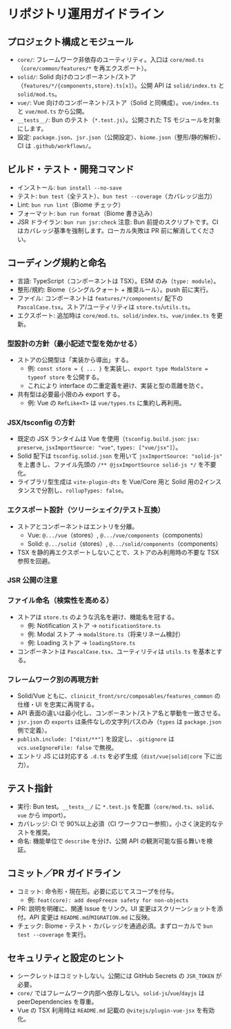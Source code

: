 # リポジトリ運用ガイドライン

## プロジェクト構成とモジュール
- `core/`: フレームワーク非依存のユーティリティ。入口は `core/mod.ts`（`core/common/features/*` を再エクスポート）。
- `solid/`: Solid 向けのコンポーネント/ストア（`features/*/{components,store}.ts[x]`）。公開 API は `solid/index.ts` と `solid/mod.ts`。
- `vue/`: Vue 向けのコンポーネント/ストア（Solid と同構成）。`vue/index.ts` と `vue/mod.ts` から公開。
- `__tests__/`: Bun のテスト（`*.test.js`）。公開された TS モジュールを対象にします。
- 設定: `package.json`、`jsr.json`（公開設定）、`biome.json`（整形/静的解析）、CI は `.github/workflows/`。

## ビルド・テスト・開発コマンド
- インストール: `bun install --no-save`
- テスト: `bun test`（全テスト）、`bun test --coverage`（カバレッジ出力）
- Lint: `bun run lint`（Biome チェック）
- フォーマット: `bun run format`（Biome 書き込み）
- JSR ドライラン: `bun run jsr:check`
注意: Bun 前提のスクリプトです。CI はカバレッジ基準を強制します。ローカル失敗は PR 前に解消してください。

## コーディング規約と命名
- 言語: TypeScript（コンポーネントは TSX）。ESM のみ（`type: module`）。
- 整形/規約: Biome（シングルクォート + 推奨ルール）。push 前に実行。
- ファイル: コンポーネントは `features/*/components/` 配下の `PascalCase.tsx`。ストア/ユーティリティは `store.ts`/`utils.ts`。
- エクスポート: 追加時は `core/mod.ts`、`solid/index.ts`、`vue/index.ts` を更新。

### 型設計の方針（最小記述で型を効かせる）
- ストアの公開型は「実装から導出」する。
  - 例: `const store = { ... }` を実装し、`export type ModalStore = typeof store` を公開する。
  - これにより interface の二重定義を避け、実装と型の乖離を防ぐ。
- 共有型は必要最小限のみ export する。
  - 例: Vue の `RefLike<T>` は `vue/types.ts` に集約し再利用。

### JSX/tsconfig の方針
- 既定の JSX ランタイムは Vue を使用（`tsconfig.build.json`: `jsx: preserve`, `jsxImportSource: "vue"`, `types: ["vue/jsx"]`）。
- Solid 配下は `tsconfig.solid.json` を用いて `jsxImportSource: "solid-js"` を上書きし、ファイル先頭の `/** @jsxImportSource solid-js */` を不要化。
- ライブラリ型生成は `vite-plugin-dts` を Vue/Core 用と Solid 用の2インスタンスで分割し、`rollupTypes: false`。

### エクスポート設計（ツリーシェイク/テスト互換）
- ストアとコンポーネントはエントリを分離。
  - Vue: `@.../vue`（stores）, `@.../vue/components`（components）
  - Solid: `@.../solid`（stores）, `@.../solid/components`（components）
- TSX を静的再エクスポートしないことで、ストアのみ利用時の不要な TSX 参照を回避。

### JSR 公開の注意
### ファイル命名（検索性を高める）
- ストアは `store.ts` のような汎名を避け、機能名を冠する。
  - 例: Notification ストア → `notificationStore.ts`
  - 例: Modal ストア → `modalStore.ts`（将来リネーム検討）
  - 例: Loading ストア → `loadingStore.ts`
- コンポーネントは `PascalCase.tsx`、ユーティリティは `utils.ts` を基本とする。

### フレームワーク別の再現方針
- Solid/Vue ともに、`clinicit_front/src/composables/features_common` の仕様・UI を忠実に再現する。
- API 表面の違いは最小化し、コンポーネント/ストア名と挙動を一致させる。
- `jsr.json` の `exports` は条件なしの文字列パスのみ（`types` は `package.json` 側で定義）。
- `publish.include: ["dist/**"]` を設定し、`.gitignore` は `vcs.useIgnoreFile: false` で無視。
- エントリ JS には対応する `.d.ts` を必ず生成（`dist/vue|solid|core` 下に出力）。

## テスト指針
- 実行: Bun test。`__tests__/` に `*.test.js` を配置（`core/mod.ts`、`solid`、`vue` から import）。
- カバレッジ: CI で 90%以上必須（CI ワークフロー参照）。小さく決定的なテストを推奨。
- 命名: 機能単位で `describe` を分け、公開 API の観測可能な振る舞いを検証。

## コミット／PR ガイドライン
- コミット: 命令形・現在形。必要に応じてスコープを付与。
  - 例: `feat(core): add deepFreeze safety for non-objects`
- PR: 説明を明確に、関連 Issue をリンク。UI 変更はスクリーンショットを添付。API 変更は `README.md`/`MIGRATION.md` に反映。
- チェック: Biome・テスト・カバレッジを通過必須。まずローカルで `bun test --coverage` を実行。

## セキュリティと設定のヒント
- シークレットはコミットしない。公開には GitHub Secrets の `JSR_TOKEN` が必要。
- `core/` ではフレームワーク内部へ依存しない。`solid-js`/`vue`/`dayjs` は peerDependencies を尊重。
- Vue の TSX 利用時は `README.md` 記載の `@vitejs/plugin-vue-jsx` を有効化。
